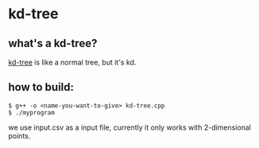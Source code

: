 # kd-tree

## what's a kd-tree?
[kd-tree](https://en.wikipedia.org/wiki/K-d_tree) is like a normal tree, but it's kd.

## how to build: 

```console
$ g++ -o <name-you-want-to-give> kd-tree.cpp
$ ./myprogram
```

we use input.csv as a input file, currently it only works with 2-dimensional points.

